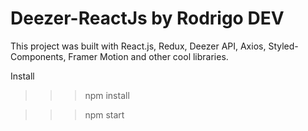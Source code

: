 # Deezer-ReactJs by Rodrigo DEV
This project was built with React.js, Redux, Deezer API, Axios, Styled-Components, Framer Motion and other cool libraries.

Install

>>> npm install

>>> npm start

